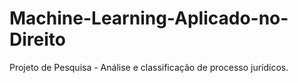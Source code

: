 # Machine-Learning-Aplicado-no-Direito
Projeto de Pesquisa - Análise e classificação de processo jurídicos.


